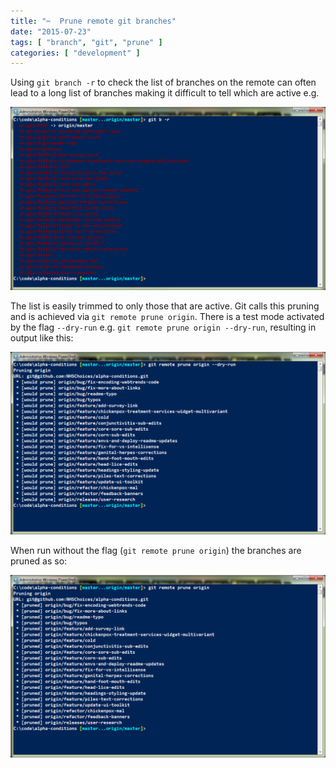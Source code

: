 ```yaml
---
title: "✂️  Prune remote git branches"
date: "2015-07-23"
tags: [ "branch", "git", "prune" ]
categories: [ "development" ]
---
```


Using `git branch -r` to check the list of branches on the remote can often
lead to a long list of branches making it difficult to tell which are active
e.g.

![All branches](/images/stale-branches.png)

The list is easily trimmed to only those that are active. Git calls this
pruning and is achieved via `git remote prune origin`.
There is a test mode activated by the flag `--dry-run` e.g. `git remote prune
origin --dry-run`, resulting in output like this:

![Branches to prune](/images/branches-to-prune.png)

When run without the flag (`git remote prune origin`) the branches are pruned
as so:

![Pruned branches prune](/images/pruned-branches.png)
